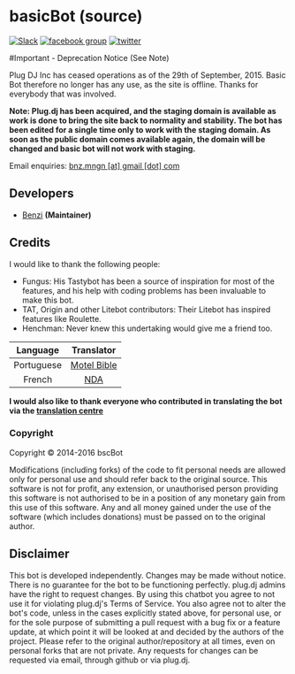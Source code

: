 # basicBot (source)

[![Slack](https://basicbot.herokuapp.com/badge.svg)](https://basicbot.herokuapp.com/) [![facebook group](https://ssl.benzi.io/dump/facebook-group-badge.svg)](https://facebook.com/groups/basicBot) [![twitter](https://ssl.benzi.io/dump/twitter-badge.svg)](https://twitter.com/bscbt)


#Important - Deprecation Notice (See Note)

Plug DJ Inc has ceased operations as of the 29th of September, 2015. Basic Bot therefore no longer has any use, as the site is offline. Thanks for everybody that was involved.

__Note: Plug.dj has been acquired, and the staging domain is available as work is done to bring the site back to normality and stability. The bot has been edited for a single time only to work with the staging domain. As soon as the public domain comes available again, the domain will be changed and basic bot will not work with staging.__

Email enquiries: [bnz.mngn [at] gmail [dot] com](mailto:bnz.mngn@gmail.com)


Developers
-------------
 - [Benzi](https://github.com/Benzi) __(Maintainer)__


Credits
--------

I would like to thank the following people:

- Fungus: His Tastybot has been a source of inspiration for most of the features, and his help with coding problems has been invaluable to make this bot.
- TAT, Origin and other Litebot contributors: Their Litebot has inspired features like Roulette.
- Henchman: Never knew this undertaking would give me a friend too.

|Language | Translator|
|:------:|:---------:|
|Portuguese|[Motel Bible](https://github.com/motelbible)|
|French|[NDA](https://github.com/NDAthereal)|

__I would also like to thank everyone who contributed in translating the bot via the [translation centre](http://translate.benzi.io/admin/collaborators)__


### Copyright

Copyright &copy; 2014-2016 bscBot

Modifications (including forks) of the code to fit personal needs are allowed only for personal use and should refer back to the original source.
This software is not for profit, any extension, or unauthorised person providing this software is not authorised to be in a position of any monetary gain from this use of this software. Any and all money gained under the use of the software (which includes donations) must be passed on to the original author.


Disclaimer
------------

This bot is developed independently. Changes may be made without notice. There is no guarantee for the bot to be functioning perfectly.
plug.dj admins have the right to request changes.
By using this chatbot you agree to not use it for violating plug.dj's Terms of Service.
You also agree not to alter the bot's code, unless in the cases explicitly stated above, for personal use, or for the sole purpose of submitting a pull request with a bug fix or a feature update, at which point it will be looked at and decided by the authors of the project.
Please refer to the original author/repository at all times, even on personal forks that are not private.
Any requests for changes can be requested via email, through github or via plug.dj.
